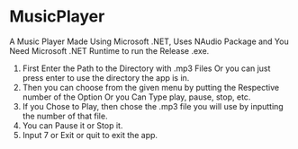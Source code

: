 # MusicPlayer
A Music Player Made Using Microsoft .NET, Uses NAudio Package and You Need Microsoft .NET Runtime to run the Release .exe.  
1. First Enter the Path to the Directory with .mp3 Files Or you can just press enter to use the directory the app is in.  
2. Then you can choose from the given menu by putting the Respective number of the Option Or you Can Type play, pause, stop, etc.  
3. If you Chose to Play, then chose the .mp3 file you will use by inputting the number of that file.  
4. You can Pause it or Stop it.  
5. Input 7 or Exit or quit to exit the app.  
